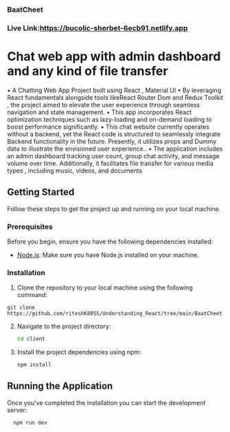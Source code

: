 ### BaatCheet


### Live Link:https://bucolic-sherbet-6ecb91.netlify.app

# Chat web app with admin dashboard and any kind of file transfer

• A Chatting Web App Project built using React , Material UI
• By leveraging React fundamentals alongside tools likeReact Router Dom and Redux Toolkit , the project aimed to
elevate the user experience through seamless navigation and state management.
• This app incorporates React optimization techniques such as lazy-loading and on-demand loading to boost
performance significantly.
• This chat website currently operates without a backend, yet the React code is structured to seamlessly integrate
Backend functionality in the future. Presently, it utilizes props and Dummy data to illustrate the envisioned user
experience..
• The application includes an admin dashboard tracking user count, group chat activity, and message volume
over time. Additionally, it facilitates file transfer for various media types , including music, videos, and
documents

## Getting Started

Follow these steps to get the project up and running on your local machine.

### Prerequisites

Before you begin, ensure you have the following dependencies installed:

- [Node.js](https://nodejs.org/): Make sure you have Node.js installed on your machine.

### Installation

1. Clone the repository to your local machine using the following command:

```
git clone https://github.com/riteshK8055/Understanding_React/tree/main/BaatCheet

```

2. Navigate to the project directory:

   ```bash
   cd client

   ```

3. Install the project dependencies using npm:

   ```bash
   npm install
   ```





## Running the Application

Once you've completed the installation  you can start the development server:

```bash
  npm run dev
```


